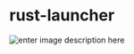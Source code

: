 # rust-launcher

![enter image description here](https://github.com/mertinkotr/rust-launcher/blob/main/rustlauncher2.gif)
